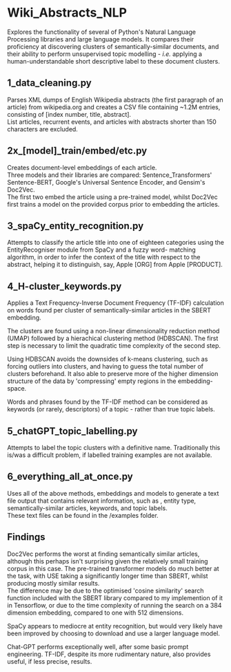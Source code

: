 # Wiki_Abstracts_NLP 

Explores the functionality of several of Python's Natural
Language Processing libraries and large language models.  It compares their 
proficiency at discovering clusters of semantically-similar documents, and their
ability to perform unsupervised topic modelling - _i.e._ applying a human-understandable 
short descriptive label to these document clusters.

## 1_data_cleaning.py  

Parses XML dumps of English Wikipedia abstracts (the first 
paragraph of an article) from wikipedia.org and creates a CSV file containing 
~1.2M entries, consisting of [index number, title, abstract].  
List articles, recurrent events, and articles with abstracts shorter than 150 
characters are excluded.

## 2x_[model]_train/embed/etc.py 

Creates document-level embeddings of each article.  
Three models and their libraries are compared: Sentence_Transformers' Sentence-BERT, 
Google's Universal Sentence Encoder, and Gensim's Doc2Vec.  
The first two embed the article using a pre-trained model, whilst Doc2Vec 
first trains a model on the provided corpus prior to embedding the articles.

## 3_spaCy_entity_recognition.py  

Attempts to classify the article title into one of 
eighteen categories using the EntityRecogniser module from SpaCy and a fuzzy word-
matching algorithm, in order to infer the context of the title with respect to the 
abstract, helping it to distinguish, say, Apple [ORG] from Apple [PRODUCT].

## 4_H-cluster_keywords.py  

Applies a Text Frequency-Inverse Document Frequency (TF-IDF)
calculation on words found per cluster of semantically-similar articles in the SBERT embedding.  

The clusters are found using a non-linear dimensionality reduction method (UMAP) 
followed by a hierachical clustering method (HDBSCAN).  The first step is necessary to limit the 
quadratic time complexity of the second step.

Using HDBSCAN avoids the downsides of k-means clustering, such as forcing outliers into clusters, 
and having to guess the total number of clusters beforehand.  It also able to preserve more of
the higher dimension structure of the data by 'compressing' empty regions in the embedding-space.

Words and phrases found by the TF-IDF method can be considered as keywords (or 
rarely, descriptors) of a topic - rather than true topic labels.

## 5_chatGPT_topic_labelling.py  

Attempts to label the topic clusters with a definitive 
name.  Traditionally this is/was a difficult problem, if labelled training 
examples are not available.

## 6_everything_all_at_once.py  

Uses all of the above methods, embeddings and models 
to generate a text file output that contains relevant information, such as 
, entity type, semantically-similar articles, keywords, and topic labels.  
These text files can be found in the /examples folder.

## Findings

Doc2Vec performs the worst at finding semantically similar articles, although this perhaps
isn't surprising given the relatively small training corpus in this case.  The pre-trained transformer
models do much better at the task, with USE taking a significantly longer time than SBERT, 
whilst producing mostly similar results.  
The difference may be due to the optimised 'cosine similarity' search function
included with the SBERT library compared to my implemention of it in Tensorflow, or due to the time complexity of running the 
search on a 384 dimension embedding, compared to one with 512 dimensions.  

SpaCy appears to mediocre at entity recognition, but would very likely have been improved by choosing to download and use a larger language model.

Chat-GPT performs exceptionally well, after some basic prompt engineering.  TF-IDF, despite its more rudimentary nature, also provides 
useful, if less precise, results.








